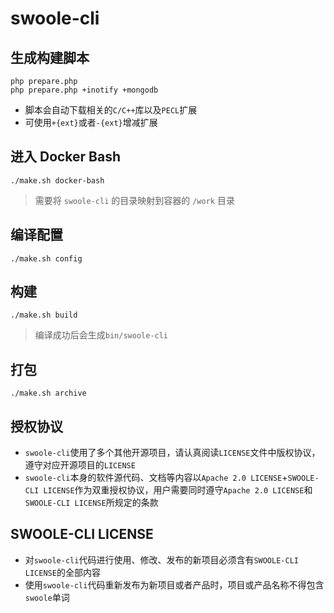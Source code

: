 # swoole-cli

## 生成构建脚本
```shell
php prepare.php
php prepare.php +inotify +mongodb
```
* 脚本会自动下载相关的`C/C++`库以及`PECL`扩展
* 可使用`+{ext}`或者`-{ext}`增减扩展

## 进入 Docker Bash
```shell
./make.sh docker-bash
```
> 需要将 `swoole-cli` 的目录映射到容器的 `/work` 目录

## 编译配置
```shell
./make.sh config
```

## 构建
```shell
./make.sh build
```

> 编译成功后会生成`bin/swoole-cli`

## 打包
```shell
./make.sh archive
```

## 授权协议

* `swoole-cli`使用了多个其他开源项目，请认真阅读`LICENSE`文件中版权协议，遵守对应开源项目的`LICENSE`
* `swoole-cli`本身的软件源代码、文档等内容以`Apache 2.0 LICENSE`+`SWOOLE-CLI LICENSE`作为双重授权协议，用户需要同时遵守`Apache 2.0 LICENSE`和`SWOOLE-CLI LICENSE`所规定的条款

## SWOOLE-CLI LICENSE
* 对`swoole-cli`代码进行使用、修改、发布的新项目必须含有`SWOOLE-CLI LICENSE`的全部内容
* 使用`swoole-cli`代码重新发布为新项目或者产品时，项目或产品名称不得包含`swoole`单词
